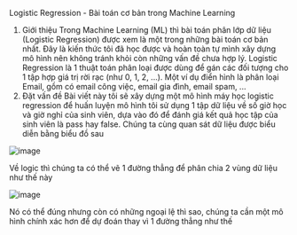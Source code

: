 Logistic Regression - Bài toán cơ bản trong Machine Learning
1. Giới thiệu
  Trong Machine Learning (ML) thì bài toán phân lớp dữ liệu (Logistic Regression) được xem là một trong những bài toán cơ bản nhất. 
  Đây là kiến thức tôi đã học được và hoàn toàn tự mình xây dựng mô hình nên không tránh khỏi còn những vấn đề chưa hợp lý.
  Logistic Regression là 1 thuật toán phân loại được dùng để gán các đối tượng cho 1 tập hợp giá trị rời rạc (như 0, 1, 2, ...). Một ví dụ điển hình là phân loại Email, gồm có email công việc, email gia đình, email spam, ...
2. Đặt vấn đề
  Bài viết này tôi sẽ xây dựng một mô hình máy học logistic regression để huấn luyện mô hình tôi sử dụng 1 tập dữ liệu về số giờ học và giờ nghỉ của sinh viên, dựa vào đó để đánh giá kết quả học tập của sinh viên là pass hay false.
  Chúng ta cùng quan sát dữ liệu được biểu diễn bằng biểu đồ sau
  
![image](https://user-images.githubusercontent.com/87468563/129730800-6a9558b2-a1c4-4132-be0c-a5d3ff675705.png)

  Về logic thì chúng ta có thể vẽ 1 đường thẳng để phân chia 2 vùng dữ liệu như thế này
  
  ![image](https://user-images.githubusercontent.com/87468563/130008460-ee3a5f14-4b7e-4394-8158-31762ceae858.png)
  
  Nó có thể đúng nhưng còn có những ngoại lệ thì sao, chúng ta cần một mô hình chính xác hơn để dự đoán thay vì 1 đường thẳng như thế
